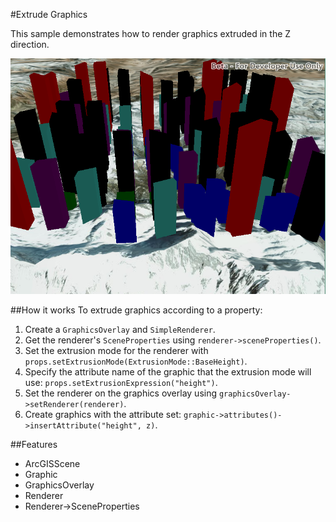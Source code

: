 #Extrude Graphics

This sample demonstrates how to render graphics extruded in the Z direction.

![](screenshot.png)

##How it works
To extrude graphics according to a property:

1. Create a ```GraphicsOverlay``` and ```SimpleRenderer```.
2. Get the renderer's ```SceneProperties``` using ```renderer->sceneProperties()```.
3. Set the extrusion mode for the renderer with ```props.setExtrusionMode(ExtrusionMode::BaseHeight)```.
4. Specify the attribute name of the graphic that the extrusion mode will use: ```props.setExtrusionExpression("height")```.
5. Set the renderer on the graphics overlay using ```graphicsOverlay->setRenderer(renderer)```.
6. Create graphics with the attribute set: ```graphic->attributes()->insertAttribute("height", z)```.

##Features
- ArcGISScene
- Graphic
- GraphicsOverlay
- Renderer
- Renderer->SceneProperties
